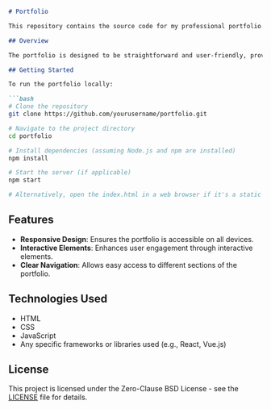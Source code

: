 ```markdown
# Portfolio

This repository contains the source code for my professional portfolio. It showcases my projects, including web applications, software solutions, and other technology-focused endeavors.

## Overview

The portfolio is designed to be straightforward and user-friendly, providing a clear view of my skills and past work. It is implemented using modern web development technologies and is responsive to ensure accessibility on various devices.

## Getting Started

To run the portfolio locally:

```bash
# Clone the repository
git clone https://github.com/yourusername/portfolio.git

# Navigate to the project directory
cd portfolio

# Install dependencies (assuming Node.js and npm are installed)
npm install

# Start the server (if applicable)
npm start

# Alternatively, open the index.html in a web browser if it's a static site
```

## Features

- **Responsive Design**: Ensures the portfolio is accessible on all devices.
- **Interactive Elements**: Enhances user engagement through interactive elements.
- **Clear Navigation**: Allows easy access to different sections of the portfolio.

## Technologies Used

- HTML
- CSS
- JavaScript
- Any specific frameworks or libraries used (e.g., React, Vue.js)

## License

This project is licensed under the Zero-Clause BSD License - see the [LICENSE](LICENSE) file for details.


